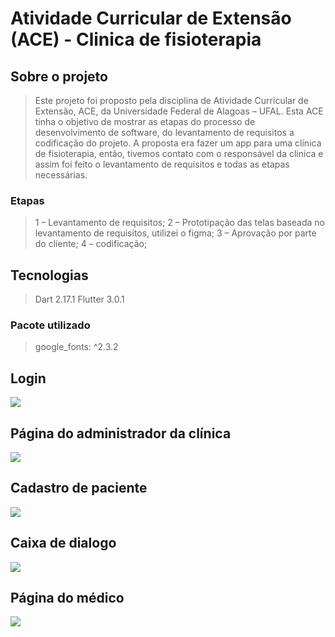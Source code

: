 # Atividade Curricular de Extensão (ACE) - Clinica de fisioterapia

## Sobre o projeto
> Este projeto foi proposto pela disciplina de Atividade Curricular de Extensão, ACE, da Universidade Federal de Alagoas – UFAL. Esta ACE tinha o objetivo de mostrar as etapas do processo de desenvolvimento de software, do levantamento de requisitos a codificação do projeto.
> A proposta era fazer um app para uma clínica de fisioterapia, então, tivemos contato com o responsável da clinica e assim foi feito o levantamento de requisitos e todas as etapas necessárias. 

### Etapas
> 1 – Levantamento de requisitos;
> 2 – Prototipação das telas baseada no levantamento de requisitos, utilizei o figma;
> 3 – Aprovação por parte do cliente;
> 4 – codificação;

## Tecnologias 
> Dart 2.17.1
> Flutter 3.0.1

### Pacote utilizado
> google_fonts: ^2.3.2

## Login
![](/screenshots/login.png)

## Página do administrador da clínica 
![](/screenshots/admin.png)

## Cadastro de paciente
![](/screenshots/patient_registration.png)

## Caixa de dialogo
![](/screenshots/alert_dialog.png)

## Página do médico
![](/screenshots/medic_page.png)
